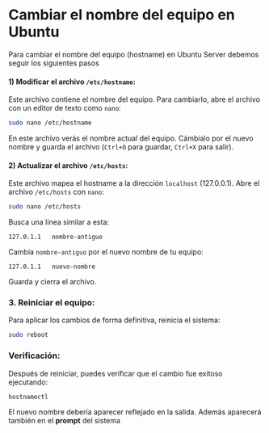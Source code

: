 # Cambiar el nombre del equipo en Ubuntu

Para cambiar el nombre del equipo (hostname) en Ubuntu Server debemos seguir los siguientes pasos

#### 1) Modificar el archivo `/etc/hostname`:
Este archivo contiene el nombre del equipo. Para cambiarlo, abre el archivo con un editor de texto como `nano`:

```bash
sudo nano /etc/hostname
```

En este archivo verás el nombre actual del equipo. Cámbialo por el nuevo nombre y guarda el archivo (`Ctrl+O` para guardar, `Ctrl+X` para salir).

#### 2) Actualizar el archivo `/etc/hosts`:
Este archivo mapea el hostname a la dirección `localhost` (127.0.0.1). Abre el archivo `/etc/hosts` con `nano`:

```bash
sudo nano /etc/hosts
```

Busca una línea similar a esta:

```
127.0.1.1   nombre-antiguo
```

Cambia `nombre-antiguo` por el nuevo nombre de tu equipo:

```
127.0.1.1   nuevo-nombre
```

Guarda y cierra el archivo.

### 3. Reiniciar el equipo:
Para aplicar los cambios de forma definitiva, reinicia el sistema:

```bash
sudo reboot
```

### Verificación:
Después de reiniciar, puedes verificar que el cambio fue exitoso ejecutando:

```bash
hostnamectl
```

El nuevo nombre debería aparecer reflejado en la salida. Además aparecerá también en el **prompt** del sistema
